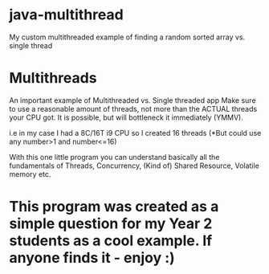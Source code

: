 # java-multithread
My custom multithreaded example of finding a random sorted array vs. single thread


# Multithreads
An important example of Multithreaded vs. Single threaded app
Make sure to use a reasonable amount of threads, not more than the ACTUAL threads your CPU got.
It is possible, but will bottleneck it immediately (YMMV).

i.e in my case I had a 8C/16T i9 CPU so I created 16 threads (*But could use any number>1 and number<=16)

With this one little program you can understand basically all the fundamentals of Threads, Concurrency, (Kind of) Shared Resource, Volatile memory etc.

# This program was created as a simple question for my Year 2 students as a cool example. If anyone finds it - enjoy :)
